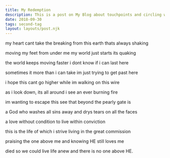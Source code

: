 ```yaml
---
title: My Redemption
description: This is a post on My Blog about touchpoints and circling wagons.
date: 2018-09-30
tags: second-tag
layout: layouts/post.njk
---
```

my heart cant take the breaking
from this earth thats always shaking

moving my feet from under me
my world just starts its quaking

the world keeps moving faster
i dont know if i can last here

sometimes it more than i can take
im just trying to get past here

i hope this cant go higher
while im walking on this wire

as i look down, its all around
i see an ever burning fire

im wanting to escape this
see that beyond the pearly gate is

a God who washes all sins away
and drys tears on all the faces

a love without condition
to live within conviction

this is the life of which i strive
living in the great commission

praising the one above me
and knowing HE still loves me

died so we could live life anew
and there is no one above HE.